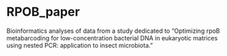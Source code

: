 # RPOB_paper

Bioinformatics analyses of data from a study dedicated to “Optimizing rpoB metabarcoding for low-concentration bacterial DNA in eukaryotic matrices using nested PCR: application to insect microbiota.”
